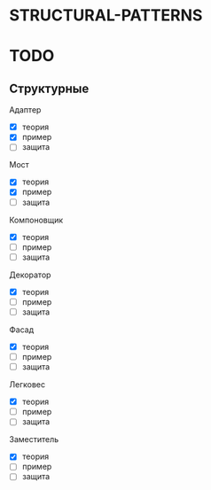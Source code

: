 # STRUCTURAL-PATTERNS

# TODO
## Структурные 
Адаптер
- [x] теория
- [x] пример
- [ ] защита

Мост
- [x] теория
- [x] пример
- [ ] защита

Компоновщик
- [x] теория
- [ ] пример
- [ ] защита

Декоратор
- [x] теория
- [ ] пример
- [ ] защита

Фасад
- [x] теория
- [ ] пример
- [ ] защита

Легковес
- [x] теория
- [ ] пример
- [ ] защита

Заместитель
- [x] теория
- [ ] пример
- [ ] защита
